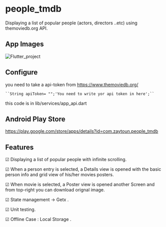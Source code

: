 # people_tmdb

Displaying a list of popular people (actors, directors ..etc) using themoviedb.org API.

## App Images

![Flutter_project](https://user-images.githubusercontent.com/26501595/170995601-d1ada727-9a7c-4b52-b9b6-f5d4952c2a63.png)

## Configure

you need to take a api-token from https://www.themoviedb.org/

    ``String apiToken= "";'You need to write yor api token in here';``
    
this code is in lib/services/app_api.dart

## Android Play Store 

https://play.google.com/store/apps/details?id=com.zaytoun.people_tmdb

## Features

☑︎ Displaying a list of popular people with infinite scrolling.  

☑︎ When a person entry is selected, a Details view is opened with the basic person info and grid view of his/her movies posters.

☑︎ When movie is selected, a Poster view is opened another Screen and from top-right you can download orignal image.   

☑︎ State management -> Getx . 

☑︎ Unit testing. 

☑︎ Offline Case : Local Storage .

